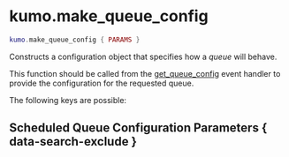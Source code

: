 # kumo.make_queue_config

```lua
kumo.make_queue_config { PARAMS }
```

Constructs a configuration object that specifies how a *queue* will behave.

This function should be called from the
[get_queue_config](../../events/get_queue_config.md) event handler to provide the
configuration for the requested queue.

The following keys are possible:

## Scheduled Queue Configuration Parameters { data-search-exclude }

